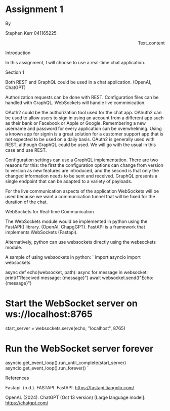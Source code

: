 # Assignment 1

By

Stephen Kerr
041165225

<p style="text-align:right;">Text_content</p>

Introduction

In this assignment, I will choose to use a real-time chat application.


Section 1

Both REST and GraphQL could be used in a chat application.  (OpenAI, ChatGPT)

Authorization requests can be done with REST.  Configuration files can be handled with GraphQL.  WebSockets will handle live comminication.

OAuth2 could be the authorization tool used for the chat app.  OAhuth2 can be used to allow users to sign in using an account from a different app such as their bank or Facebook or Apple or Google.  Remembering a new username and password for every application can be overwhelming.  Using a known app for signin is a great solution for a customer support app that is not expected to be used on a daily basis.  OAuth2 is generally used with REST, although GraphQL could be used.  We will go with the usual in this case and use REST.

Configuration settings can use a GraphQL implementation.  There are two reasons for this: the first the configuration options can change from version to version as new features are introduced, and the second is that only the changed information needs to be sent and received.  GraphQL presents a single endpoint that can be adapted to a variety of payloads.  

For the live communication aspects of the application WebSockets will be used because we want a communication tunnel that will be fixed for the duration of the chat.

WebSockets for Real-time Communication

The WebSockets module would be implemented in python using the FastAPI() library. (OpenAI, ChapgGPT).  FastAPI is a framework that implements WebSockets (Fastapi).  

Alternatively, python can use websockets directly using the websockets module.  

A sample of using websockets in python:
`
import asyncio
import websockets

async def echo(websocket, path):
    async for message in websocket:
        print(f"Received message: {message}")
        await websocket.send(f"Echo: {message}")

# Start the WebSocket server on ws://localhost:8765
start_server = websockets.serve(echo, "localhost", 8765)

# Run the WebSocket server forever
asyncio.get_event_loop().run_until_complete(start_server)
asyncio.get_event_loop().run_forever()
`




References

Fastapi. (n.d.). FASTAPI. FastAPI. https://fastapi.tiangolo.com/ 

OpenAI. (2024). ChatGPT (Oct 13 version) [Large language model]. https://chatgpt.com/

